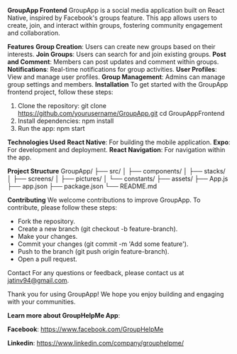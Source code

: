 **GroupApp Frontend**
GroupApp is a social media application built on React Native, inspired by Facebook's groups feature. This app allows users to create, join, and interact within groups, fostering community engagement and collaboration.

**Features**
**Group Creation**: Users can create new groups based on their interests.
**Join Groups**: Users can search for and join existing groups.
**Post and Comment**: Members can post updates and comment within groups.
**Notifications**: Real-time notifications for group activities.
**User Profiles**: View and manage user profiles.
**Group Management**: Admins can manage group settings and members.
**Installation**
To get started with the GroupApp frontend project, follow these steps:

1. Clone the repository:
git clone https://github.com/yourusername/GroupApp.git
cd GroupAppFrontend
2. Install dependencies:
npm install
3. Run the app:
npm start

**Technologies Used**
**React Native**: For building the mobile application.
**Expo**: For development and deployment.
**React Navigation**: For navigation within the app.

**Project Structure**
GroupApp/
├── src/
│   ├── components/
│   ├── stacks/
│   ├── screens/
│   ├── pictures/
│   └── constants/
├── assets/
├── App.js
├── app.json
├── package.json
└── README.md

**Contributing**
We welcome contributions to improve GroupApp. To contribute, please follow these steps:

* Fork the repository.
* Create a new branch (git checkout -b feature-branch).
* Make your changes.
* Commit your changes (git commit -m 'Add some feature').
* Push to the branch (git push origin feature-branch).
* Open a pull request.

Contact
For any questions or feedback, please contact us at jatinv94@gmail.com.

Thank you for using GroupApp! We hope you enjoy building and engaging with your communities.

**Learn more about GroupHelpMe App**:

**Facebook**: https://www.facebook.com/GroupHelpMe

**Linkedin**: https://www.linkedin.com/company/grouphelpme/


